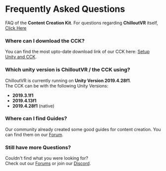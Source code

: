 # Frequently Asked Questions
FAQ of the **Content Creation Kit**. For questions regarding **ChilloutVR** itself, [Click Here](../ChilloutVR/faq)

### Where can I download the CCK?
You can find the most upto-date download link of our CCK here: [Setup Unity and CCK](setup.md).

### Which unity version is ChilloutVR / the CCK using?
ChilloutVR is currently running on **Unity Version 2019.4.28f1**.  
The CCK can be with the following Unity Versions:

+ **2019.3.1f1**
+ **2019.4.13f1**
+ **2019.4.28f1** (native)

### Where can I find Guides?
Our community already created some good guides for content creation.
You can find them on our [Forum](https://forums.abinteractive.net/t/chilloutvr-tutorials).

### Still have more Questions?
Couldn't find what you were looking for?  
Check out our [Forums](https://forums.abinteractive.net/t/chilloutvr-content-creation) or join our
[Discord](https://discord.gg/abi).